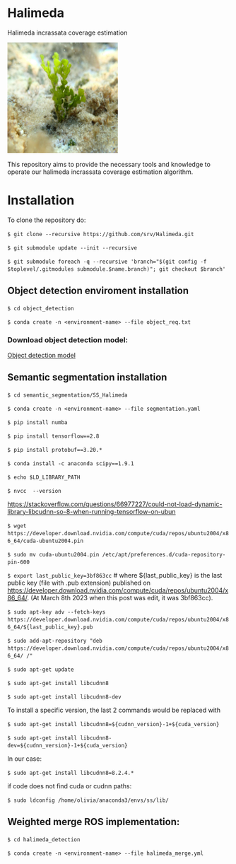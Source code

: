 # Halimeda
Halimeda incrassata coverage estimation

 <img src="dataset/OD/test/halimeda_205.JPG" width="250">

This repository aims to provide the necessary tools and knowledge to operate our halimeda incrassata coverage estimation algorithm.

# Installation

To clone the repository do:

`$ git clone --recursive https://github.com/srv/Halimeda.git` 

`$ git submodule update --init --recursive`

`$ git submodule foreach -q --recursive 'branch="$(git config -f $toplevel/.gitmodules submodule.$name.branch)"; git checkout $branch'`


## Object detection enviroment installation

`$ cd object_detection`

`$ conda create -n <environment-name> --file object_req.txt`

### Download object detection model:

[Object detection model](https://zenodo.org/record/7611869#.Y_xsFSbMJD8)

## Semantic segmentation installation

`$ cd semantic_segmentation/SS_Halimeda`

`$ conda create -n <environment-name> --file segmentation.yaml`

`$ pip install numba`

`$ pip install tensorflow==2.8`

`$ pip install protobuf==3.20.*`

`$ conda install -c anaconda scipy==1.9.1`

`$ echo $LD_LIBRARY_PATH`

`$ nvcc  --version`

https://stackoverflow.com/questions/66977227/could-not-load-dynamic-library-libcudnn-so-8-when-running-tensorflow-on-ubun

`$ wget https://developer.download.nvidia.com/compute/cuda/repos/ubuntu2004/x86_64/cuda-ubuntu2004.pin`

`$ sudo mv cuda-ubuntu2004.pin /etc/apt/preferences.d/cuda-repository-pin-600`

`$ export last_public_key=3bf863cc` # where ${last_public_key} is the last public key (file with .pub extension) published on https://developer.download.nvidia.com/compute/cuda/repos/ubuntu2004/x86_64/. (At March 8th 2023 when this post was edit, it was 3bf863cc).

`$ sudo apt-key adv --fetch-keys https://developer.download.nvidia.com/compute/cuda/repos/ubuntu2004/x86_64/${last_public_key}.pub`

`$ sudo add-apt-repository "deb https://developer.download.nvidia.com/compute/cuda/repos/ubuntu2004/x86_64/ /"`

`$ sudo apt-get update`

`$ sudo apt-get install libcudnn8`

`$ sudo apt-get install libcudnn8-dev`

To install a specific version, the last 2 commands would be replaced with

`$ sudo apt-get install libcudnn8=${cudnn_version}-1+${cuda_version}`

`$ sudo apt-get install libcudnn8-dev=${cudnn_version}-1+${cuda_version}`

In our case:

`$ sudo apt-get install libcudnn8=8.2.4.*` 

if code does not find cuda or cudnn paths:

`$ sudo ldconfig /home/olivia/anaconda3/envs/ss/lib/`

## Weighted merge ROS implementation:
 
 `$ cd halimeda_detection`

`$ conda create -n <environment-name> --file halimeda_merge.yml`
